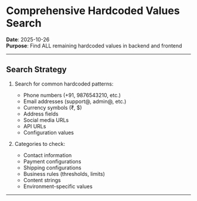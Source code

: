 # Comprehensive Hardcoded Values Search

**Date**: 2025-10-26  
**Purpose**: Find ALL remaining hardcoded values in backend and frontend

---

## Search Strategy

1. Search for common hardcoded patterns:
   - Phone numbers (+91, 9876543210, etc.)
   - Email addresses (support@, admin@, etc.)
   - Currency symbols (₹, $)
   - Address fields
   - Social media URLs
   - API URLs
   - Configuration values

2. Categories to check:
   - Contact information
   - Payment configurations
   - Shipping configurations
   - Business rules (thresholds, limits)
   - Content strings
   - Environment-specific values

---
